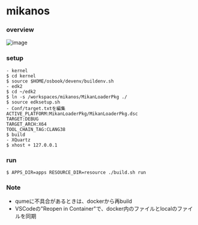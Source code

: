 # mikanos

### overview
![image](https://user-images.githubusercontent.com/42241308/137346787-0cf71915-1adb-4635-8886-75f6291cd084.png)


### setup
```
- kernel
$ cd kernel
$ source $HOME/osbook/devenv/buildenv.sh
- edk2
$ cd ~/edk2
$ ln -s /workspaces/mikanos/MikanLoaderPkg ./
$ source edksetup.sh
- Conf/target.txtを編集
ACTIVE_PLATFORM:MikanLoaderPkg/MikanLoaderPkg.dsc
TARGET:DEBUG
TARGET_ARCH:X64
TOOL_CHAIN_TAG:CLANG38
$ build
- XQuartz
$ xhost + 127.0.0.1
```

### run
```
$ APPS_DIR=apps RESOURCE_DIR=resource ./build.sh run
```

### Note
- qumeに不具合があるときは、dockerから再build
- VSCodeの"Reopen in Container"で、docker内のファイルとlocalのファイルを同期
